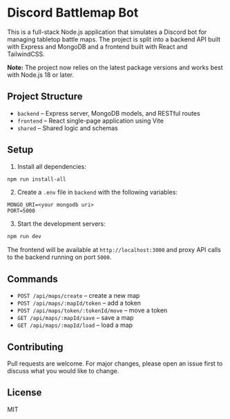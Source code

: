 # Discord Battlemap Bot

This is a full-stack Node.js application that simulates a Discord bot for managing tabletop battle maps. The project is split into a backend API built with Express and MongoDB and a frontend built with React and TailwindCSS.

**Note:** The project now relies on the latest package versions and works best with Node.js 18 or later.

## Project Structure

- `backend` – Express server, MongoDB models, and RESTful routes
- `frontend` – React single-page application using Vite
- `shared` – Shared logic and schemas

## Setup

1. Install all dependencies:

```bash
npm run install-all
```

2. Create a `.env` file in `backend` with the following variables:

```
MONGO_URI=<your mongodb uri>
PORT=5000
```

3. Start the development servers:

```bash
npm run dev
```

The frontend will be available at `http://localhost:3000` and proxy API calls to the backend running on port `5000`.

## Commands

- `POST /api/maps/create` – create a new map
- `POST /api/maps/:mapId/token` – add a token
- `POST /api/maps/token/:tokenId/move` – move a token
- `GET /api/maps/:mapId/save` – save a map
- `GET /api/maps/:mapId/load` – load a map

## Contributing

Pull requests are welcome. For major changes, please open an issue first to discuss what you would like to change.

## License

MIT
